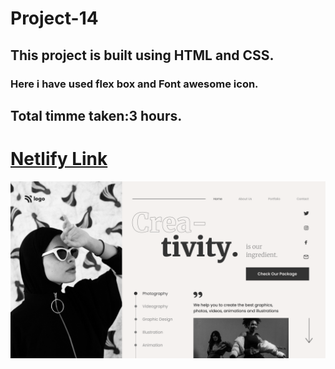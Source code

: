 # Project-14
## This project is built using **HTML and CSS**.
### Here i have used flex box and Font awesome icon.
## Total timme taken:3 hours.
# [Netlify Link](https://project-14-css-skv.netlify.app/)
![error](./images/project-14.png)
